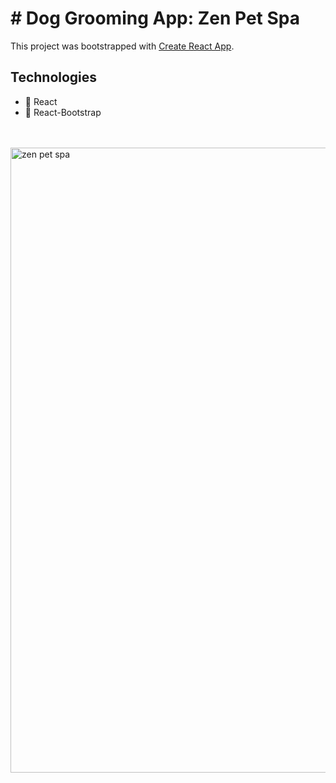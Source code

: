 # # Dog Grooming App: Zen Pet Spa

This project was bootstrapped with [Create React App](https://github.com/facebook/create-react-app).

## Technologies
* 🐾 React
* 🐾 React-Bootstrap
<br/>
<br/>

<img width="1000" alt="zen pet spa" src="https://user-images.githubusercontent.com/5326215/134099992-d17ff4a3-f2b9-4937-a593-cdc53cc2a7a6.png">
